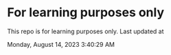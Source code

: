 # For learning purposes only
This repo is for learning purposes only.
Last updated at

Monday, August 14, 2023 3:40:29 AM

